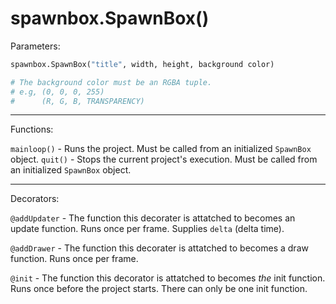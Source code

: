 # spawnbox.SpawnBox()

Parameters:

```py
spawnbox.SpawnBox("title", width, height, background color)

# The background color must be an RGBA tuple.
# e.g, (0, 0, 0, 255)
#      (R, G, B, TRANSPARENCY)
```
<hr />
Functions:

`mainloop()` - Runs the project. Must be called from an initialized `SpawnBox` object.
`quit()` - Stops the current project's execution. Must be called from an initialized `SpawnBox` object.
<hr />
Decorators:

`@addUpdater` - The function this decorater is attatched to becomes an update function. Runs once per frame. Supplies `delta` (delta time).

`@addDrawer` - The function this decorater is attatched to becomes a draw function. Runs once per frame.

`@init` - The function this decorator is attatched to becomes *the* init function. Runs once before the project starts. There can only be one init function.